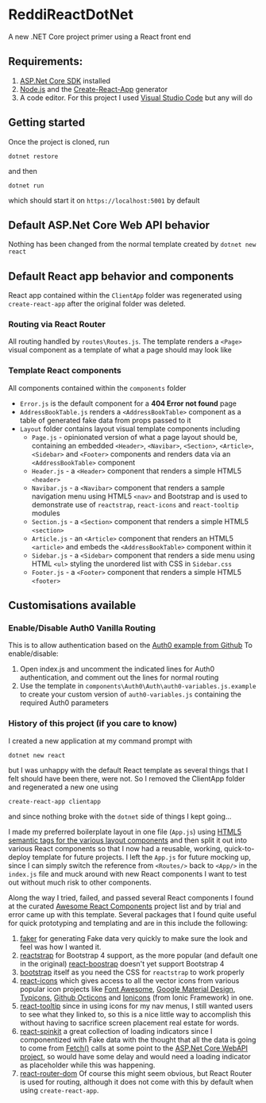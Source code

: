 # ReddiReactDotNet
A new .NET Core project primer using a React front end

## Requirements:
1. [ASP.Net Core SDK](https://www.microsoft.com/net/download/) installed
2. [Node.js](https://nodejs.org/en/) and the [Create-React-App](https://github.com/facebook/create-react-app) generator
3. A code editor. For this project I used [Visual Studio Code](https://code.visualstudio.com/) but any will do

## Getting started
Once the project is cloned, run
```
dotnet restore
```
and then
```
dotnet run
```
which should start it on `https://localhost:5001` by default
## Default ASP.Net Core Web API behavior ##
Nothing has been changed from the normal template created by `dotnet new react`
## Default React app behavior and components ##
React app contained within the `ClientApp` folder was regenerated using `create-react-app` after the original folder was deleted.
### Routing via React Router ###
All routing handled by `routes\Routes.js`. The template renders a `<Page>` visual component as a template of what a page should may look like 
### Template React components ###
All components contained within the `components` folder
- `Error.js` is the default component for a **404 Error not found** page
- `AddressBookTable.js` renders a `<AddressBookTable>` component as a table of generated fake data from props passed to it
- `Layout` folder contains layout visual template components including
  - `Page.js` - opinionated version of what a page layout should be, containing an embedded `<Header>`, `<Navibar>`, `<Section>`, `<Article>`, `<Sidebar>` and `<Footer>` components and renders data via an `<AddressBookTable>` component
  - `Header.js` - a `<Header>` component that renders a simple HTML5 `<header>`
  - `Navibar.js` - a `<Navibar>` component that renders a sample navigation menu using HTML5 `<nav>` and Bootstrap and is used to demonstrate use of `reactstrap`, `react-icons` and `react-tooltip` modules
  - `Section.js` - a `<Section>` component that renders a simple HTML5 `<section>`
  - `Article.js` - an `<Article>` component that renders an HTML5 `<article>` and embeds the `<AddressBookTable>` component within it
  - `Sidebar.js` - a `<Sidebar>` component that renders a side menu using HTML `<ul>` styling the unordered list with CSS in `Sidebar.css`
  - `Footer.js` - a `<Footer>` component that renders a simple HTML5 `<footer>`

## Customisations available ##
### Enable/Disable Auth0 Vanilla Routing ###
This is to allow authentication based on the [Auth0 example from Github](https://github.com/auth0-samples/auth0-react-samples/tree/master/01-Login)
To enable/disable:
1. Open index.js and uncomment the indicated lines for Auth0 authentication, and comment out the lines for normal routing  
2. Use the template in `components\Auth0\Auth\auth0-variables.js.example` to create your custom version of `auth0-variables.js` containing the required Auth0 parameters

### History of this project (if you care to know)
I created a new application at my command prompt with 
```
dotnet new react
```
but I was unhappy with the default React template as several things that I felt should have been there, were not. So I removed the ClientApp folder and regenerated a new one using
```
create-react-app clientapp
```
and since nothing broke with the `dotnet` side of things I kept going...

I made my preferred boilerplate layout in one file (`App.js`) using [HTML5 semantic tags for the various layout components](https://www.w3schools.com/html/html_layout.asp) and then split it out into various React components so that I now had a reusable, working, quick-to-deploy template for future projects. 
I left the `App.js` for future mocking up, since I can simply switch the reference from `<Routes/>` back to `<App/>` in the `index.js` file and muck around with new React components I want to test out without much risk to other components.

Along the way I tried, failed, and passed several React components I found at the curated [Awesome React Components](https://github.com/brillout/awesome-react-components) project list and by trial and error came up with this template. 
Several packages that I found quite useful for quick prototyping and templating and are in this include the following:
1. [faker](https://github.com/marak/Faker.js/) for generating Fake data very quickly to make sure the look and feel was how I wanted it.
2. [reactstrap](https://reactstrap.github.io/) for Bootstrap 4 support, as the more popular (and default one in the original) [react-boostrap](https://react-bootstrap.github.io/) doesn't yet support Bootstrap 4
3. [bootstrap](https://www.npmjs.com/package/bootstrap) itself as you need the CSS for `reactstrap` to work properly
4. [react-icons](https://gorangajic.github.io/react-icons/index.html) which gives access to all the vector icons from various popular icon projects like [Font Awesome](http://fontawesome.io), [Google Material Design](http://google.github.io/material-design-icons/
), [Typicons](http://typicons.com), [Github Octicons](https://octicons.github.com/) and [Ionicons](http://ionicons.com/) (from Ionic Framework) in one.
5. [react-tooltip](https://github.com/wwayne/react-tooltip) since in using icons for my nav menus, I still wanted users to see what they linked to, so this is a nice little way to accomplish this without having to sacrifice screen placement real estate for words.
6. [react-spinkit](http://kyleamathews.github.io/react-spinkit/) a great collection of loading indicators since I componentized with Fake data with the thought that all the data is going to come from [Fetch()](https://developer.mozilla.org/en-US/docs/Learn/JavaScript/Client-side_web_APIs/Fetching_data) calls at some point to the [ASP.Net Core WebAPI project](https://docs.microsoft.com/en-us/aspnet/core/tutorials/web-api-vsc?view=aspnetcore-2.1), so would have some delay and would need a loading indicator as placeholder while this was happening.
7. [react-router-dom](https://reacttraining.com/react-router/) Of course this might seem obvious, but React Router is used for routing, although it does not come with this by default when using `create-react-app`.